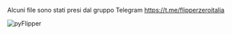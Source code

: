 
Alcuni file sono stati presi dal gruppo Telegram https://t.me/flipperzeroitalia

![pyFlipper](https://user-images.githubusercontent.com/121588482/210132385-f9dba55b-6176-4ed3-88d8-3847123b32bb.png)
